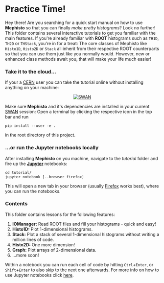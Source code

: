 # Practice Time!

Hey there! Are you searching for a quick start manual on how to use **Mephisto** so that you can finally *make pretty histograms*?
Look no further! This folder contains several interactive tutorials to get you familiar with the main features.
If you're already familiar with **ROOT** histograms such as ```TH1D```, ```TH2D``` or ```THStack```, you're in for a treat:
The core classes of Mephisto like ```Histo1D```, ```Histo2D``` or ```Stack``` all inherit from their respective ROOT counterparts so that you can use them just like you normally would.
However, new or enhanced class methods await you, that will make your life much easier!

### Take it to the cloud...

If your a [CERN](https://home.cern/) user you can take the tutorial online without installing anything on your machine:

<p align="center">
<a href="https://cern.ch/swanserver/cgi-bin/go?projurl=https://github.com/fkrieter/mephisto.git"><img alt="SWAN" src="http://swanserver.web.cern.ch/swanserver/images/badge_swan_white_150.png"></a>
</p>

Make sure **Mephisto** and it's dependencies are installed in your current [SWAN](https://swan.web.cern.ch/) session: Open a terminal by clicking the respective icon in the top bar and run

```
pip install --user -e .
```

in the root directory of this project.

### ...or run the Jupyter notebooks locally

After installing **Mephisto** on you machine, navigate to the *tutorial* folder and fire up the [**Jupyter**](https://jupyter.readthedocs.io/en/latest/install.html) notebooks:

```
cd tutorial/
jupyter notebook [--browser firefox]
```

This will open a new tab in your browser (usually [Firefox](https://www.mozilla.org/firefox/) works best), where you can run the notebooks.

### Contents

This folder contains lessons for the following features:

1. **IOManager:** Read ROOT files and fill your histograms - quick and easy!
2. **Histo1D:** Plot 1-dimensional histograms.
3. **Stack:** Plot a stack of several 1-dimensional histograms without writing a million lines of code.
4. **Histo2D:** One more dimension!
5. **Graph:** Plot arrays of 2-dimensional data.
6. ...more soon!

Within a notebook you can run each cell of code by hitting ```Ctrl```+```Enter```, or ```Shift```+```Enter``` to also skip to the next one afterwards. For more info on how to use Jupyter notebooks click [here](https://www.datacamp.com/community/tutorials/tutorial-jupyter-notebook).
